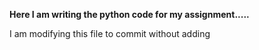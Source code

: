 <b> Here I am writing the python code for my assignment.....</b>

<p> I am modifying this file to commit without adding</p>
